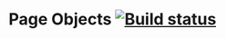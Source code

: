 # Page Objects [![Build status](https://ci.appveyor.com/api/projects/status/4tq77qghuxtlhtdh?svg=true)](https://ci.appveyor.com/project/GodIrina/pageobjects)